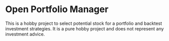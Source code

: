 # Open Portfolio Manager

This is a hobby project to select potential stock for a portfolio and backtest investment strategies.
It is a pure hobby project and does not represent any investment advice.
